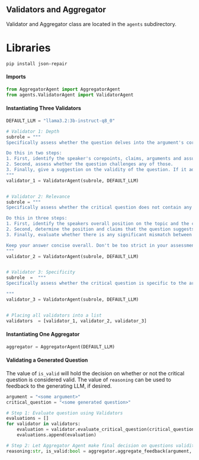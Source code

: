 ## Validators and Aggregator
Validator and Aggregator class are located in the `agents` subdirectory.
# Libraries
`pip install json-repair`

#### Imports
```python
from AggregatorAgent import AggregatorAgent
from agents.ValidatorAgent import ValidatorAgent
```
#### Instantiating Three Validators
```python
DEFAULT_LLM = "llama3.2:3b-instruct-q8_0"

# Validator 1: Depth
subrole = """
Specifically assess whether the question delves into the argument's core, challenging the speaker's reasoning or assumptions.

Do this in two steps:
1. First, identify the speaker's corepoints, claims, arguments and assumptions.
2. Second, assess whether the question challenges any of those.
3. Finally, give a suggestion on the validity of the question. If it adresses any of the arguments core topics, it should be valid. If it adresses none of the core topics, it should be invalid.
"""
validator_1 = ValidatorAgent(subrole, DEFAULT_LLM)


# Validator 2: Relevance
subrole = """
Specifically assess whether the critical question does not contain any bad reasoning, namely, questions critical positions or claims **that the speaker does not hold**. If the question contains such bad reasoning, it would render the question invalid.

Do this in three steps:
1. First, identify the speakers overall position on the topic and the claims they make.
2. Second, determine the position and claims that the question suggests the speaker holds.
3. Finally, evaluate whether there is any significant mismatch between the speaker's actual position and claims and those implied by the question. If such a mismatch exists, assess whether its significance remains acceptable, considering that this is a critical question for that argument. If the mismatch is too inacceptable, the question is invalid. If the mismatch is not too impactfull, the question can remain valid. Give a final suggestion on the validity of the question.

Keep your answer concise overall. Don't be too strict in your assessment.
"""
validator_2 = ValidatorAgent(subrole, DEFAULT_LLM)


# Validator 3: Specificity
subrole  =  """
Specifically assess whether the critical question is specific to the argument and not generic. Give a suggestion on the validity of the question based on this. if the question is generic, then it should be invalid. If it is (broadly) adressing the topic of the argument, then it should be valid.

"""
validator_3 = ValidatorAgent(subrole, DEFAULT_LLM)


# Placing all validators into a list
validators  = [validator_1, validator_2, validator_3]
```

#### Instantiating One Aggregator
```python
aggregator = AggregatorAgent(DEFAULT_LLM)
```

#### Validating a Generated Question
The value of `is_valid` will hold the decision on whether or not the critical question is considered valid.
The value of `reasoning` can be used to feedback to the generating LLM, if desired.
```python
argument = "<some argument>"
critical_question = "<some generated question>"

# Step 1: Evaluate question using Validators
evaluations = []
for validator in validators:
    evaluation = validator.evaluate_critical_question(critical_question, argument)
    evaluations.append(evaluation)

# Step 2: Let Aggregator Agent make final decision on questions validity
reasoning:str, is_valid:bool = aggregator.aggregate_feedback(argument, critical_question, evaluations)
```
